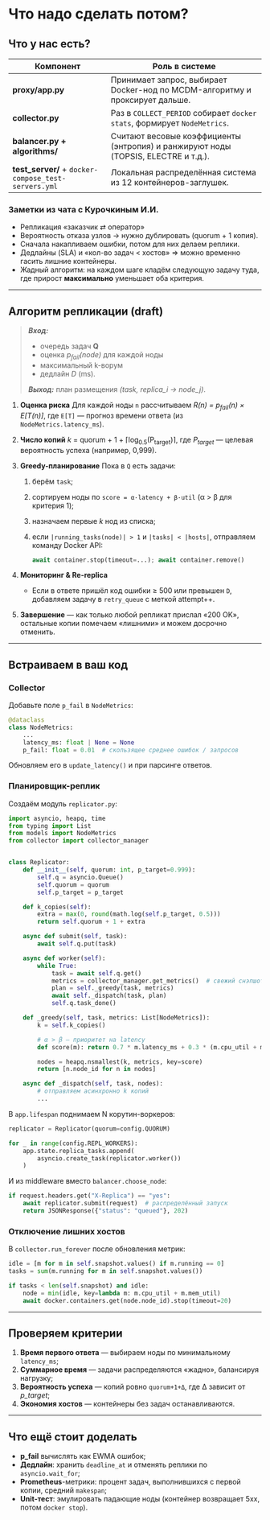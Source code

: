 # Что надо сделать потом?

## Что у нас есть?

| Компонент                                             | Роль в системе                                                                     |
|-------------------------------------------------------|------------------------------------------------------------------------------------|
| **proxy/app.py**                                      | Принимает запрос, выбирает Docker-нод по MCDM-алгоритму и проксирует дальше.       |
| **collector.py**                                      | Раз в `COLLECT_PERIOD` собирает `docker stats`, формирует `NodeMetrics`.           |
| **balancer.py + algorithms/**                         | Считают весовые коэффициенты (энтропия) и ранжируют ноды (TOPSIS, ELECTRE и т.д.). |
| **test\_server/** + `docker-compose_test-servers.yml` | Локальная распределённая система из 12 контейнеров-заглушек.                       |

### Заметки из чата с Курочкиным И.И.

* Репликация «заказчик ⇄ оператор»
* Вероятность отказа узлов → нужно дублировать (quorum + 1 копия).
* Сначала накапливаем ошибки, потом для них делаем реплики.
* Дедлайны (SLA) и «кол-во задач < хостов» => можно временно гасить лишние контейнеры.
* Жадный алгоритм: на каждом шаге кладём следующую задачу туда, где прирост **максимально** уменьшает оба критерия.

---

## Алгоритм репликации (draft)

> ***Вход:***
> - очередь задач **Q**
> - оценка *p<sub>fail</sub>(node)* для каждой ноды
> - максимальный k-ворум
> - дедлайн *D* (ms).
>
> ***Выход:*** план размещения *(task, replica\_i → node\_j)*.

1. **Оценка риска**
   Для каждой ноды `n` рассчитываем *R(n) = p<sub>fail</sub>(n) × E\[T(n)]*, где `E[T]` — прогноз времени ответа (из
   `NodeMetrics.latency_ms`).

2. **Число копий**
   *k* = quorum + 1 + ⌈log<sub>0.5</sub>(P<sub>target</sub>)⌉,
   где *P<sub>target</sub>* — целевая вероятность успеха (например, 0,999).

3. **Greedy-планирование**
   Пока в `Q` есть задачи:

    1. берём `task`;
    2. сортируем ноды по `score = α·latency + β·util` (α > β для критерия 1);
    3. назначаем первые *k* нод из списка;
    4. если `|running_tasks(node)| > 1` и `|tasks| < |hosts|`, отправляем команду Docker API:

       ```python
       await container.stop(timeout=...); await container.remove()
       ```

4. **Мониторинг & Re-replica**

    * Если в ответе пришёл код ошибки ≥ 500 или превышен `D`, добавляем задачу в `retry_queue` c меткой attempt++.

5. **Завершение** — как только любой репликат прислал «200 OK», остальные копии помечаем «лишними» и можем досрочно
   отменить.

---

## Встраиваем в ваш код

### Collector

Добавьте поле `p_fail` в `NodeMetrics`:

```python
@dataclass
class NodeMetrics:
    ...
    latency_ms: float | None = None
    p_fail: float = 0.01  # скользящее среднее ошибок / запросов
```

Обновляем его в `update_latency()` и при парсинге ответов.

### Планировщик-реплик

Создаём модуль `replicator.py`:

```python
import asyncio, heapq, time
from typing import List
from models import NodeMetrics
from collector import collector_manager


class Replicator:
    def __init__(self, quorum: int, p_target=0.999):
        self.q = asyncio.Queue()
        self.quorum = quorum
        self.p_target = p_target

    def k_copies(self):
        extra = max(0, round(math.log(self.p_target, 0.5)))
        return self.quorum + 1 + extra

    async def submit(self, task):
        await self.q.put(task)

    async def worker(self):
        while True:
            task = await self.q.get()
            metrics = collector_manager.get_metrics()  # свежий снэпшот
            plan = self._greedy(task, metrics)
            await self._dispatch(task, plan)
            self.q.task_done()

    def _greedy(self, task, metrics: List[NodeMetrics]):
        k = self.k_copies()

        # α > β — приоритет на latency
        def score(m): return 0.7 * m.latency_ms + 0.3 * (m.cpu_util + m.mem_util)

        nodes = heapq.nsmallest(k, metrics, key=score)
        return [n.node_id for n in nodes]

    async def _dispatch(self, task, nodes):
        # отправляем асинхронно k копий
        ...
```

В `app.lifespan` поднимаем N корутин-воркеров:

```python
replicator = Replicator(quorum=config.QUORUM)

for _ in range(config.REPL_WORKERS):
    app.state.replica_tasks.append(
        asyncio.create_task(replicator.worker())
    )
```

И из middleware вместо `balancer.choose_node`:

```python
if request.headers.get("X-Replica") == "yes":
    await replicator.submit(request)  # распределённый запуск
    return JSONResponse({"status": "queued"}, 202)
```

### Отключение лишних хостов

В `collector.run_forever` после обновления метрик:

```python
idle = [m for m in self.snapshot.values() if m.running == 0]
tasks = sum(m.running for m in self.snapshot.values())

if tasks < len(self.snapshot) and idle:
    node = min(idle, key=lambda m: m.cpu_util + m.mem_util)
    await docker.containers.get(node.node_id).stop(timeout=20)
```

---

## Проверяем критерии

1. **Время первого ответа** — выбираем ноды по минимальному `latency_ms`;
2. **Суммарное время** — задачи распределяются «жадно», балансируя нагрузку;
3. **Вероятность успеха** — копий ровно `quorum+1+Δ`, где Δ зависит от *p\_target*;
4. **Экономия хостов** — контейнеры без задач останавливаются.

---

## Что ещё стоит доделать

* **p\_fail** вычислять как EWMA ошибок;
* **Дедлайн**: хранить `deadline_at` и отменять реплики по `asyncio.wait_for`;
* **Prometheus**-метрики: процент задач, выполнившихся с первой копии, средний `makespan`;
* **Unit-тест**: эмулировать падающие ноды (контейнер возвращает 5xx, потом `docker stop`).
